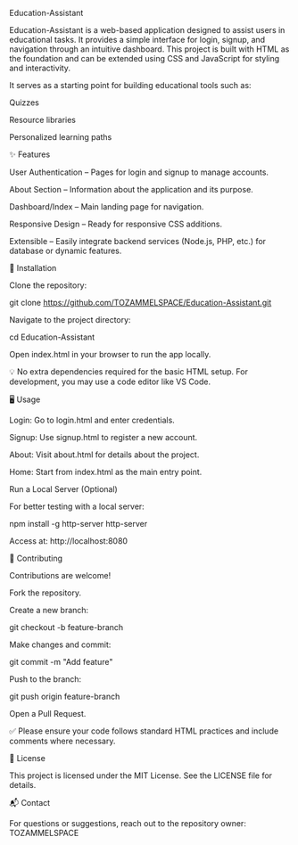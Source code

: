 Education-Assistant

Education-Assistant is a web-based application designed to assist users in educational tasks. It provides a simple interface for login, signup, and navigation through an intuitive dashboard. This project is built with HTML as the foundation and can be extended using CSS and JavaScript for styling and interactivity.

It serves as a starting point for building educational tools such as:

Quizzes

Resource libraries

Personalized learning paths

✨ Features

User Authentication – Pages for login and signup to manage accounts.

About Section – Information about the application and its purpose.

Dashboard/Index – Main landing page for navigation.

Responsive Design – Ready for responsive CSS additions.

Extensible – Easily integrate backend services (Node.js, PHP, etc.) for database or dynamic features.

🚀 Installation

Clone the repository:

git clone https://github.com/TOZAMMELSPACE/Education-Assistant.git


Navigate to the project directory:

cd Education-Assistant


Open index.html in your browser to run the app locally.

💡 No extra dependencies required for the basic HTML setup.
For development, you may use a code editor like VS Code.

🖥️ Usage

Login: Go to login.html and enter credentials.

Signup: Use signup.html to register a new account.

About: Visit about.html for details about the project.

Home: Start from index.html as the main entry point.

Run a Local Server (Optional)

For better testing with a local server:

npm install -g http-server
http-server


Access at: http://localhost:8080

🤝 Contributing

Contributions are welcome!

Fork the repository.

Create a new branch:

git checkout -b feature-branch


Make changes and commit:

git commit -m "Add feature"


Push to the branch:

git push origin feature-branch


Open a Pull Request.

✅ Please ensure your code follows standard HTML practices and include comments where necessary.

📜 License

This project is licensed under the MIT License.
See the LICENSE file for details.

📬 Contact

For questions or suggestions, reach out to the repository owner:
TOZAMMELSPACE
